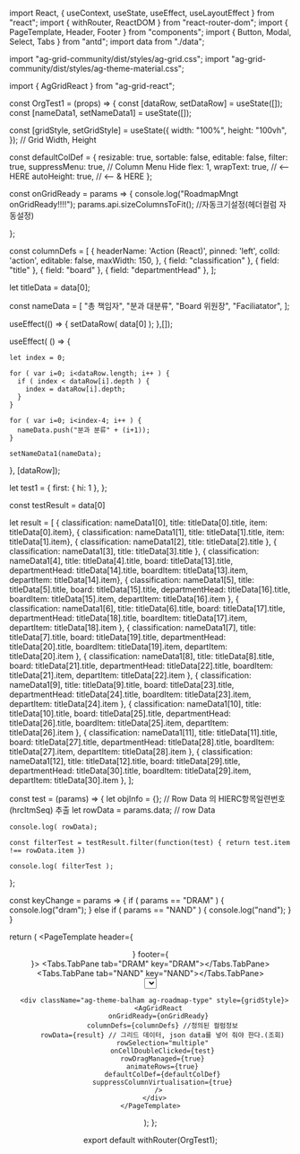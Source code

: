 import React, { useContext, useState, useEffect, useLayoutEffect } from "react";
import { withRouter, ReactDOM } from "react-router-dom";
import { PageTemplate, Header, Footer } from "components";
import { Button, Modal, Select, Tabs } from "antd";
import data from "./data";

import "ag-grid-community/dist/styles/ag-grid.css";
import "ag-grid-community/dist/styles/ag-theme-material.css";

import { AgGridReact } from "ag-grid-react";

const OrgTest1 = (props) => {
  const [dataRow, setDataRow] = useState([]);
  const [nameData1, setNameData1] = useState([]);

  const [gridStyle, setGridStyle] = useState({
    width: "100%",
    height: "100vh",
  }); // Grid Width, Height

  const defaultColDef = {
    resizable: true,
    sortable: false,
    editable: false,
    filter: true,
    suppressMenu: true, // Column Menu Hide
    flex: 1,
    wrapText: true, // <-- HERE
    autoHeight: true, // <-- & HERE
  };

  const onGridReady = params => {
    console.log("RoadmapMngt onGridReady!!!!");
    params.api.sizeColumnsToFit(); //자동크기설정(헤더컬럼 자동설정)

  };

  const columnDefs = [
    {
      headerName: 'Action (React)',
      pinned: 'left',
      colId: 'action',
      editable: false,
      maxWidth: 150,
    },
    { field: "classification" },
    { field: "title" },
    { field: "board" },
    { field: "departmentHead" },
  ];

  let titleData = data[0];

  const nameData = [
    "총 책임자",
    "분과 대분류",
    "Board 위원장",
    "Faciliatator",
  ];

  useEffect(() => {
    setDataRow( data[0] );
  },[]);

  useEffect( () => {

    let index = 0; 

    for ( var i=0; i<dataRow.length; i++ ) {
      if ( index < dataRow[i].depth ) {
        index = dataRow[i].depth;
      }
    }

    for ( var i=0; i<index-4; i++ ) {
      nameData.push("분과 분류" + (i+1));
    }

    setNameData1(nameData);

  }, [dataRow]);


  let test1 = {
    first: { hi: 1 },
  };

  const testResult = data[0]

  let result = [
    { classification: nameData1[0], title: titleData[0].title, item: titleData[0].item},
    { classification: nameData1[1], title: titleData[1].title, item: titleData[1].item},
    { classification: nameData1[2], title: titleData[2].title },
    { classification: nameData1[3], title: titleData[3].title },
    { classification: nameData1[4], title: titleData[4].title, board: titleData[13].title, departmentHead: titleData[14].title, boardItem: titleData[13].item, departItem: titleData[14].item},
    { classification: nameData1[5], title: titleData[5].title, board: titleData[15].title, departmentHead: titleData[16].title, boardItem: titleData[15].item, departItem: titleData[16].item },
    { classification: nameData1[6], title: titleData[6].title, board: titleData[17].title, departmentHead: titleData[18].title, boardItem: titleData[17].item, departItem: titleData[18].item },
    { classification: nameData1[7], title: titleData[7].title, board: titleData[19].title, departmentHead: titleData[20].title, boardItem: titleData[19].item, departItem: titleData[20].item },
    { classification: nameData1[8], title: titleData[8].title, board: titleData[21].title, departmentHead: titleData[22].title, boardItem: titleData[21].item, departItem: titleData[22].item },
    { classification: nameData1[9], title: titleData[9].title, board: titleData[23].title, departmentHead: titleData[24].title, boardItem: titleData[23].item, departItem: titleData[24].item },
    { classification: nameData1[10], title: titleData[10].title, board: titleData[25].title, departmentHead: titleData[26].title, boardItem: titleData[25].item, departItem: titleData[26].item },
    { classification: nameData1[11], title: titleData[11].title, board: titleData[27].title, departmentHead: titleData[28].title, boardItem: titleData[27].item, departItem: titleData[28].item },
    { classification: nameData1[12], title: titleData[12].title, board: titleData[29].title, departmentHead: titleData[30].title, boardItem: titleData[29].item, departItem: titleData[30].item },
  ];

  const test = (params) => {
    let objInfo = {};
    // Row Data 의 HIERC항목일련번호(hrcItmSeq) 추출
    let rowData = params.data; // row Data

    console.log( rowData);
    
    const filterTest = testResult.filter(function(test) { return test.item !== rowData.item })
    
    console.log( filterTest );
  };

  const keyChange = params => {
    if ( params == "DRAM" ) {
      console.log("dram");
    } else if ( params == "NAND" ) {
      console.log("nand");
    }
  }

  return (
    <PageTemplate header={<Header />} footer={<Footer />}>
      <Tabs defaultActiveKey="DRAM" onChange={keyChange}>
        <Tabs.TabPane tab="DRAM" key="DRAM"></Tabs.TabPane>
        <Tabs.TabPane tab="NAND" key="NAND"></Tabs.TabPane>
      </Tabs>
      <div className="top-type">
        <Select defaultValue="조직도 version 1.0.0" />
      </div>

      <div className="ag-theme-balham ag-roadmap-type" style={gridStyle}>
        <AgGridReact
        onGridReady={onGridReady}
          columnDefs={columnDefs} //정의된 컬럼정보
          rowData={result} // 그리드 데이터, json data를 넣어 줘야 한다.(조회)
          rowSelection="multiple"
          onCellDoubleClicked={test}
          rowDragManaged={true}
          animateRows={true}
          defaultColDef={defaultColDef}
          suppressColumnVirtualisation={true}
        />
      </div>
    </PageTemplate>
  );
};

export default withRouter(OrgTest1);
